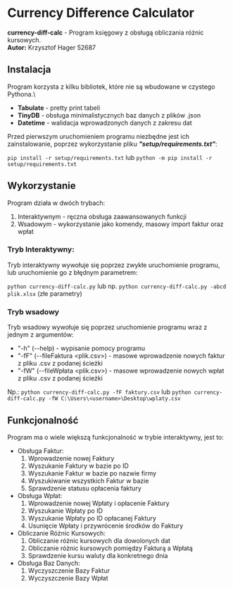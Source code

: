 # Currency Difference Calculator

**currency-diff-calc** - Program księgowy z obsługą obliczania różnic kursowych.\
**Autor:** Krzysztof Hager 52687

## Instalacja
Program korzysta z kilku bibliotek, które nie są wbudowane w czystego Pythona.\
- **Tabulate** - pretty print tabeli
- **TinyDB** - obsługa minimalistycznych baz danych z plików .json
- **Datetime** - walidacja wprowadzonych danych z zakresu dat

Przed pierwszym uruchomieniem programu niezbędne jest ich zainstalowanie, poprzez wykorzystanie pliku ***"setup/requirements.txt"***:

`pip install -r setup/requirements.txt` lub `python -m pip install -r setup/requirements.txt`

## Wykorzystanie
Program działa w dwóch trybach:

1. Interaktywnym - ręczna obsługa zaawansowanych funkcji
2. Wsadowym - wykorzystanie jako komendy, masowy import faktur oraz wpłat

### Tryb Interaktywny:
Tryb interaktywny wywołuje się poprzez zwykłe uruchomienie programu, lub uruchomienie go z błędnym parametrem:

`python currency-diff-calc.py` lub np. `python currency-diff-calc.py -abcd plik.xlsx` (złe parametry)

### Tryb wsadowy
Tryb wsadowy wywołuje się poprzez uruchomienie programu wraz z jednym z argumentów:

- "-h" (--help) - wypisanie pomocy programu
- "-fF" (--fileFaktura <plik.csv>) - masowe wprowadzenie nowych faktur z pliku .csv z podanej ścieżki
- "-fW" (--fileWpłata <plik.csv>) - masowe wprowadzenie nowych wpłat z pliku .csv z podanej ścieżki

Np.: `python currency-diff-calc.py -fF faktury.csv` lub `python currency-diff-calc.py -fW C:\Users\<username>\Desktop\wplaty.csv`

## Funkcjonalność
Program ma o wiele większą funkcjonalność w trybie interaktywny, jest to:

* Obsługa Faktur:
    1. Wprowadzenie nowej Faktury
    2. Wyszukanie Faktury w bazie po ID
    3. Wyszukanie Faktur w bazie po nazwie firmy
    4. Wyszukiwanie wszystkich Faktur w bazie
    5. Sprawdzenie statusu opłacenia faktury
* Obsługa Wpłat:
    1. Wprowadzenie nowej Wpłaty i opłacenie Faktury
    2. Wyszukanie Wpłaty po ID
    3. Wyszukanie Wpłaty po ID opłacanej Faktury
    4. Usunięcie Wpłaty i przywrócenie środków do Faktury
* Obliczanie Różnic Kursowych:
    1. Obliczanie różnic kursowych dla dowolonych dat
    2. Obliczanie różnic kursowych pomiędzy Fakturą a Wpłatą
    3. Sprawdzenie kursu waluty dla konkretnego dnia
* Obsługa Baz Danych:
    1. Wyczyszczenie Bazy Faktur
    2. Wyczyszczenie Bazy Wpłat


##
